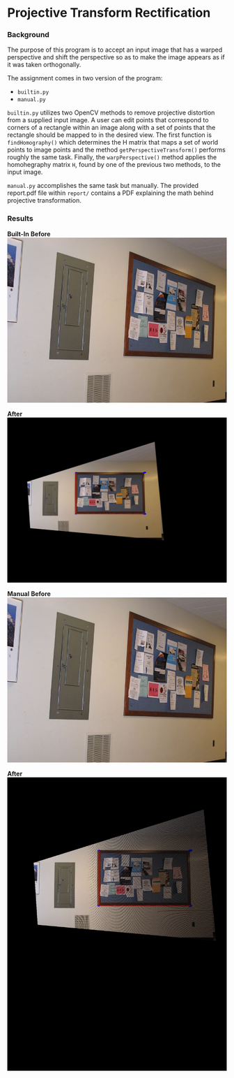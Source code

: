 # Projective Transform Rectification

### Background

The purpose of this program is to accept an input image that has a warped perspective and shift the perspective so as to make the image appears as if it was taken orthogonally.

The assignment comes in two version of the program:
 * `builtin.py`
 * `manual.py`

`builtin.py` utilizes two OpenCV methods to remove projective distortion from a supplied input image. A user can edit points that correspond to corners of a rectangle within an image along with a set of points that the rectangle should be mapped to in the desired view. The first function is `findHomography()` which determines the H matrix that maps a set of world points to image points and the method `getPerspectiveTransform()` performs roughly the same task. Finally, the `warpPerspective()` method applies the homohegraphy matrix `H`, found by one of the previous two methods, to the input image.

`manual.py` accomplishes the same task but manually. The provided report.pdf file within `report/` contains a PDF explaining the math behind projective transformation.

### Results
**__Built-In__**
**Before**
![alt-text](images/before.jpg)

**After**
![alt-text](results/after_builtin.jpg)

**__Manual__**
**Before**
![alt-text](images/before.jpg)

**After**
![alt-text](results/after_manual.jpg)
